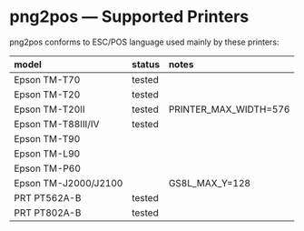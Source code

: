 # png2pos — Supported Printers

png2pos conforms to ESC/POS language used mainly by these printers:

model | status | notes
:----- | :------ | :-----
Epson TM-T70 | tested | 
Epson TM-T20 | tested | 
Epson TM-T20II | tested | PRINTER_MAX_WIDTH=576
Epson TM-T88III/IV | tested | 
Epson TM-T90 |  | 
Epson TM-L90 |  | 
Epson TM-P60 |  | 
Epson TM-J2000/J2100 |  | GS8L_MAX_Y=128
PRT PT562A-B | tested |
PRT PT802A-B | tested |
